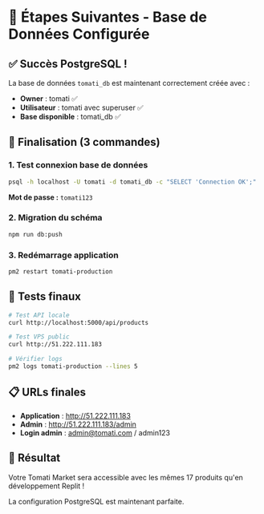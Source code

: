 # 🎉 Étapes Suivantes - Base de Données Configurée

## ✅ Succès PostgreSQL !

La base de données `tomati_db` est maintenant correctement créée avec :
- **Owner** : tomati ✅
- **Utilisateur** : tomati avec superuser ✅  
- **Base disponible** : tomati_db ✅

## 🚀 Finalisation (3 commandes)

### 1. Test connexion base de données
```bash
psql -h localhost -U tomati -d tomati_db -c "SELECT 'Connection OK';"
```
**Mot de passe :** `tomati123`

### 2. Migration du schéma
```bash
npm run db:push
```

### 3. Redémarrage application
```bash
pm2 restart tomati-production
```

## 🎯 Tests finaux

```bash
# Test API locale
curl http://localhost:5000/api/products

# Test VPS public  
curl http://51.222.111.183

# Vérifier logs
pm2 logs tomati-production --lines 5
```

## 📋 URLs finales

- **Application** : http://51.222.111.183
- **Admin** : http://51.222.111.183/admin  
- **Login admin** : admin@tomati.com / admin123

## 🎊 Résultat

Votre Tomati Market sera accessible avec les mêmes 17 produits qu'en développement Replit !

La configuration PostgreSQL est maintenant parfaite.